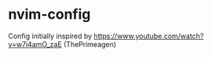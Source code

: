 # nvim-config
Config initially inspired by https://www.youtube.com/watch?v=w7i4amO_zaE (ThePrimeagen)
